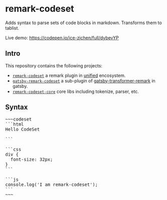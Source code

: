 # remark-codeset

Adds syntax to parse sets of code blocks in markdown. Transforms them to tablist.

Live demo: https://codepen.io/ice-zjchen/full/dybevYP

## Intro

This repository contains the following projects:

- [`remark-codeset`](./packages/remark-codeset) a remark plugin in [unified](https://github.com/unifiedjs/unified) encosystem.
- [`gatsby-remark-codeset`](./packages/remark-remark-codeset) a sub-plugin of [gatsby-transformer-remark](https://www.gatsbyjs.org/packages/gatsby-transformer-remark/) in gatsby.
- [`remark-codeset-core`](./packages/remark-remark-core) core libs including tokenize, parser, etc.


## Syntax
<pre>
~~~codeset
```html
<div>Hello CodeSet</div>
```

```css
div {
  font-size: 32px;
}
```

```js
console.log('I am remark-codeset');
```
~~~
</pre>
